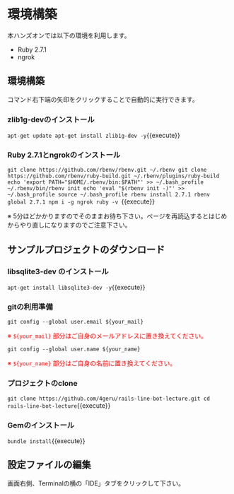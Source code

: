 # 環境構築

本ハンズオンでは以下の環境を利用します。

* Ruby 2.7.1
* ngrok

## 環境構築

コマンド右下端の矢印をクリックすることで自動的に実行できます。

### zlib1g-devのインストール
`apt-get update
apt-get install zlib1g-dev -y`{{execute}}

### Ruby 2.7.1とngrokのインストール

`git clone https://github.com/rbenv/rbenv.git ~/.rbenv
git clone https://github.com/rbenv/ruby-build.git ~/.rbenv/plugins/ruby-build
echo 'export PATH="$HOME/.rbenv/bin:$PATH"' >> ~/.bash_profile
~/.rbenv/bin/rbenv init
echo 'eval "$(rbenv init -)"' >> ~/.bash_profile
source ~/.bash_profile
rbenv install 2.7.1
rbenv global 2.7.1
npm i -g ngrok
ruby -v
`{{execute}}

※ 5分ほどかかりますのでそのままお待ち下さい。ページを再読込するとはじめからやり直しになりますのでご注意下さい。

## サンプルプロジェクトのダウンロード

### libsqlite3-dev のインストール

`apt-get install libsqlite3-dev -y`{{execute}}

### gitの利用準備

`git config --global user.email ${your_mail}`

<font color="red">※ `${your_mail}` 部分はご自身のメールアドレスに置き換えてください。</font><br>

`git config --global user.name ${your_name}`

<font color="red">※ `${your_name}` 部分はご自身の名前に置き換えてください。</font><br>

### プロジェクトのclone

`git clone https://github.com/4geru/rails-line-bot-lecture.git
cd rails-line-bot-lecture`{{execute}}

### Gemのインストール

`bundle install`{{execute}}

## 設定ファイルの編集

画面右側、Terminalの横の「IDE」タブをクリックして下さい。
